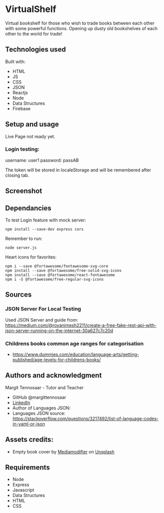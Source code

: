 # VirtualShelf

Virtual bookshelf for those who wish to trade books between each other with some powerful functions. Opening up dusty old bookshelves of each other to the world for trade!

## Technologies used

Built with:

- HTML
- JS
- CSS
- JSON
- Reactjs
- Node
- Data Structures
- Firebase

## Setup and usage

Live Page not ready yet.

### Login testing:
username: user1
password: passAB

The token will be stored in localeStorage and will be remembered after closing tab.

## Screenshot

## Dependancies

To test Login feature with mock server:
```shell
npm install --save-dev express cors
```

Remember to run:
```shell
node server.js
```

Heart icons for favorites:
```shell
npm i --save @fortawesome/fontawesome-svg-core
npm install --save @fortawesome/free-solid-svg-icons
npm install --save @fortawesome/react-fontawesome
npm i -S @fortawesome/free-regular-svg-icons
```
## Sources

### JSON Server For Local Testing

Used JSON Server and guide from: https://medium.com/@royanimesh2211/create-a-free-fake-rest-api-with-json-server-running-on-the-internet-30a627c7c20d

### Childrens books common age ranges for categorisation

- https://www.dummies.com/education/language-arts/getting-published/age-levels-for-childrens-books/

## Authors and acknowledgment

Margit Tennosaar - Tutor and Teacher

- GitHub @margittennosaar
- [LinkedIn](https://www.linkedin.com/in/margittennosaar/)
- Author of Languages JSON:
- Languages JSON source: https://stackoverflow.com/questions/3217492/list-of-language-codes-in-yaml-or-json

## Assets credits:

- Empty book cover by <a href="https://unsplash.com/@mediamodifier?utm_source=unsplash&utm_medium=referral&utm_content=creditCopyText">Mediamodifier</a> on <a href="https://unsplash.com/s/photos/book-cover?utm_source=unsplash&utm_medium=referral&utm_content=creditCopyText">Unsplash</a>


## Requirements

- Node
- Express
- Javascript
- Data Structures
- HTML
- CSS
